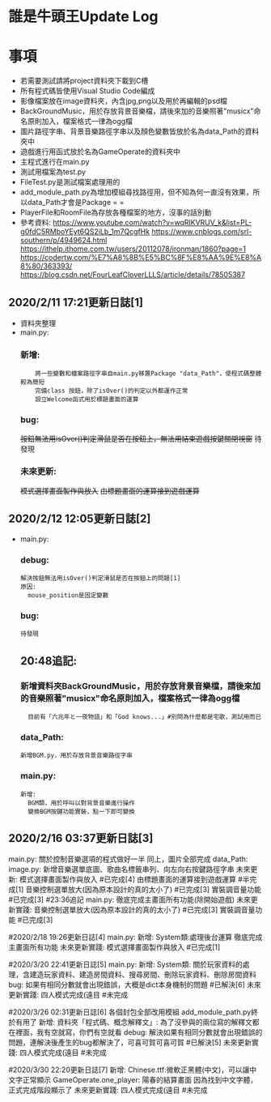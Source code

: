 # 誰是牛頭王Update Log

# 事項
* 若需要測試請將project資料夾下載到C槽
* 所有程式碼皆使用Visual Studio Code編成
* 影像檔案放在image資料夾，內含jpg,png以及用於再編輯的psd檔
*   BackGroundMusic，用於存放背景音樂檔，請後來加的音樂照著"musicx"命名原則加入，檔案格式一律為ogg檔
*   圖片路徑字串、背景音樂路徑字串以及顏色變數皆放於名為data_Path的資料夾中
*   遊戲進行用函式放於名為GameOperate的資料夾中
*   主程式進行在main.py
*   測試用檔案為test.py
*   FileTest.py是測試檔案處理用的
*   add_module_path.py為增加模組尋找路徑用，但不知為何一直沒有效果，所以data_Path才會是Package = =
*   PlayerFile和RoomFile為存放各種檔案的地方，沒事的話別動
* 參考資料:
    https://www.youtube.com/watch?v=wqRlKVRUV_k&list=PL-g0fdC5RMboYEyt6QS2iLb_1m7QcgfHk
    https://www.cnblogs.com/srl-southern/p/4949624.html
    https://ithelp.ithome.com.tw/users/20112078/ironman/1860?page=1
    https://codertw.com/%E7%A8%8B%E5%BC%8F%E8%AA%9E%E8%A8%80/363393/
    https://blog.csdn.net/FourLeafCloverLLLS/article/details/78505387

## 2020/2/11 17:21更新日誌[1]
* 資料夾整理
* main.py:
    ### 新增:
          將一些變數和檔案路徑字串自main.py移置Package "data_Path"，使程式碼整體較為簡短
          完備class 按鈕，除了isOver()的判定以外都運作正常
          設立Welcome函式用於標題畫面的運算
    ### bug:
    ~~按鈕無法用isOver()判定滑鼠是否在按鈕上，無法用結束遊戲按鍵關閉視窗~~
          待發現
    ### 未來更新:
    ~~模式選擇畫面製作與放入~~
    ~~由標題畫面的運算接到遊戲運算~~

## 2020/2/12 12:05更新日誌[2]
* main.py:
    ### debug:
      解決按鈕無法用isOver()判定滑鼠是否在按鈕上的問題[1]
      原因:
        mouse_position是固定變數
    ### bug:
      待發現
  
  ## 20:48追記:
    ### 新增資料夾BackGroundMusic，用於存放背景音樂檔，請後來加的音樂照著"musicx"命名原則加入，檔案格式一律為ogg檔
        目前有「六兆年と一夜物語」和「God knows...」#別問為什麼都是宅歌，測試用而已
    ### data_Path:
      新增BGM.py，用於存放背景音樂路徑字串
    ### main.py:
      新增:
        BGM類，用於呼叫以對背景音樂進行操作
        變換BGM按鍵功能實裝，點一下即可變換

## 2020/2/16 03:37更新日誌[3]
  main.py:
    關於控制音樂選項的程式做好一半
    同上，圖片全部完成
  data_Path:
    image.py:
      新增音樂選單底圖、歌曲名標籤串列、向左向右按鍵路徑字串
  未來更新:
    模式選擇畫面製作與放入                                            #已完成[4]
    由標題畫面的運算接到遊戲運算                                      #半完成[1]
    音樂控制選單放大(因為原本設計的真的太小了)                          #已完成[3]
    實裝調音量功能                                                   #已完成[3]
  #23:36追記
    main.py:
      徹底完成主畫面所有功能(除開始遊戲)
    未來更新實踐:
      音樂控制選單放大(因為原本設計的真的太小了)                          #已完成[3]
      實裝調音量功能                                                   #已完成[3]

#2020/2/18 19:26更新日誌[4]
  main.py:
    新增:
      System類:處理後台運算
      徹底完成主畫面所有功能
  未來更新實踐:
    模式選擇畫面製作與放入                                            #已完成[1]

#2020/3/20 22:41更新日誌[5]
  main.py:
    新增:
      System類:
        關於玩家資料的處理，含建造玩家資料、建造房間資料、搜尋房間、刪除玩家資料、刪除房間資料
  bug:
    如果有相同分數就會出現錯誤，大概是dict本身機制的問題                 #已解決[6]
  未來更新實踐:
    四人模式完成(遠目                                                 #未完成

#2020/3/26 02:31更新日誌[6]
  各個封包全部改用模組
  add_module_path.py終於有用了
  新增:
    資料夾「程式碼、概念解釋文」:
      為了沒參與的兩位寫的解釋文都在裡面，我有空就寫，你們有空就看
  debug:
    解決如果有相同分數就會出現錯誤的問題，連解決後產生的bug都解決了，可喜可賀可喜可賀 #已解決[5]
  未來更新實踐:
    四人模式完成(遠目                                                 #未完成

#2020/3/30 22:20更新日誌[7]
  新增:
    Chinese.ttf:微軟正黑體(中文)，可以讓中文字正常顯示
    GameOperate.one_player:
      陽春的結算畫面
      因為找到中文字體，正式完成階段顯示了
  未來更新實踐:
    四人模式完成(遠目                                                 #未完成
